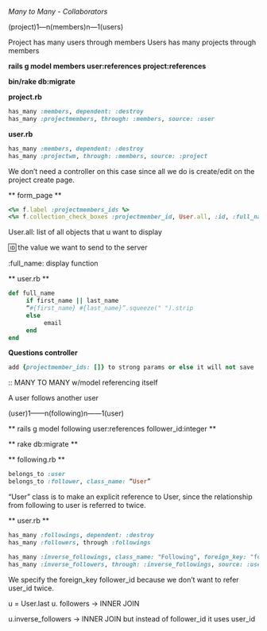 *Many to Many - Collaborators*

(project)1—n(members)n—1(users)

Project has many users through members
Users has many projects through members

**rails g model members user:references project:references**

**bin/rake db:migrate**


**project.rb**

```ruby
has_many :members, dependent: :destroy
has_many :projectmembers, through: :members, source: :user
```

**user.rb**
```ruby
has_many :members, dependent: :destroy
has_many :projectwm, through: :members, source: :project
```

We don’t need a controller on this case since all we do is create/edit on the project create page.


** form_page **

```ruby
<%= f.label :projectmembers_ids %>
<%= f.collection_check_boxes :projectmember_id, User.all, :id, :full_name %>
```

User.all: list of all objects that u want to display

:id: the value we want to send to the server

:full_name: display function


** user.rb **
```ruby
def full_name
     if first_name || last_name
     “#{first_name} #{last_name}”.squeeze(" ").strip
     else
          email
     end
end
```

**Questions controller**
```ruby
add {projectmember_ids: []} to strong params or else it will not save
````

:: MANY TO MANY w/model referencing itself

A user follows another user

(user)1——n(following)n——1(user)

** rails g model following user:references follower_id:integer **

** rake db:migrate **

** following.rb **
```ruby
belongs_to :user
belongs_to :follower, class_name: “User”   
```
“User” class is to make an explicit reference to User, since the relationship from following to user is referred to twice.

** user.rb **
```ruby
has_many :followings, dependent: :destroy
has_many :followers, through :followings

has_many :inverse_followings, class_name: "Following", foreign_key: "follower_id"
has_many :inverse_followers, through: :inverse_followings, source: :user
```
We specify the foreign_key follower_id because we don’t want to refer user_id twice.

u = User.last
u. followers
-> INNER JOIN

u.inverse_followers
-> INNER JOIN but instead of follower_id it uses user_id
